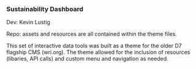 ### Sustainability Dashboard

Dev: Kevin Lustig

Repo: assets and resources are all contained within the theme files.

This set of interactive data tools was built as a theme for the older D7 flagship CMS (wri.org). The theme allowed for the inclusion of resources (libaries, API calls) and custom menu and navigation as needed.  
